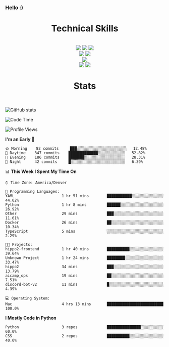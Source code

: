 ### Hello :)

<div align='center'>
  <h1>Technical Skills</h1><br>
  <img src = "https://img.shields.io/badge/-HTML5-E34F26?style=flat&logo=html5&logoColor=white"> <img src = "https://img.shields.io/badge/-CSS3-1572B6?style=flat&logo=css3&logoColor=white"> <img src="https://img.shields.io/badge/-Bootstrap-563D7C?style=flat&logo=bootstrap&logoColor=white"> <br />
  <img src="https://img.shields.io/badge/-django-black?style=flat&logo=django"> <img src="https://img.shields.io/badge/-Flask-0d7963?style=flat&logo=flask&logoColor=white"> <br/>
  <img src="https://img.shields.io/badge/-Python%203-black?style=flat&logo=python&logoColor=white"> <br/>
  <img src="https://img.shields.io/badge/-Problem%20Solving-ffa804?style=flat"> <img src="https://img.shields.io/badge/-Database%20Management-4d008f?style=flat"> <br>
</div>

<div align='center'>
  <h1>Stats</h1><br>
</div>

![GitHub stats](https://github-readme-stats.vercel.app/api?username=neverabsolute&count_private=true&include_all_commits=true&bg_color=0D1117&text_color=F3F3F3&title_color=E1E1E1)

<!--START_SECTION:waka-->
![Code Time](http://img.shields.io/badge/Code%20Time-483%20hrs%209%20mins-blue)

![Profile Views](http://img.shields.io/badge/Profile%20Views-1-blue)

**I'm an Early 🐤** 

```text
🌞 Morning    82 commits     ███░░░░░░░░░░░░░░░░░░░░░░   12.48% 
🌆 Daytime    347 commits    █████████████░░░░░░░░░░░░   52.82% 
🌃 Evening    186 commits    ███████░░░░░░░░░░░░░░░░░░   28.31% 
🌙 Night      42 commits     █░░░░░░░░░░░░░░░░░░░░░░░░   6.39%

```


📊 **This Week I Spent My Time On** 

```text
⌚︎ Time Zone: America/Denver

💬 Programming Languages: 
YAML                     1 hr 51 mins        ███████████░░░░░░░░░░░░░░   44.02% 
Python                   1 hr 8 mins         ██████░░░░░░░░░░░░░░░░░░░   26.92% 
Other                    29 mins             ███░░░░░░░░░░░░░░░░░░░░░░   11.61% 
Docker                   26 mins             ██░░░░░░░░░░░░░░░░░░░░░░░   10.34% 
TypeScript               5 mins              ░░░░░░░░░░░░░░░░░░░░░░░░░   2.29%

🐱‍💻 Projects: 
hippo2-frontend          1 hr 40 mins        ██████████░░░░░░░░░░░░░░░   39.64% 
Unknown Project          1 hr 24 mins        ████████░░░░░░░░░░░░░░░░░   33.47% 
hippo2                   34 mins             ███░░░░░░░░░░░░░░░░░░░░░░   13.79% 
aicamp_ops               19 mins             ██░░░░░░░░░░░░░░░░░░░░░░░   7.51% 
discord-bot-v2           11 mins             █░░░░░░░░░░░░░░░░░░░░░░░░   4.39%

💻 Operating System: 
Mac                      4 hrs 13 mins       █████████████████████████   100.0%

```

**I Mostly Code in Python** 

```text
Python                   3 repos             ███████████████░░░░░░░░░░   60.0% 
CSS                      2 repos             ██████████░░░░░░░░░░░░░░░   40.0%

```



<!--END_SECTION:waka-->
